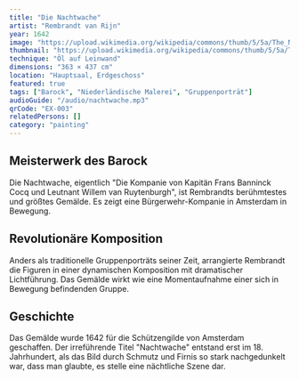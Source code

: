 ```yaml
---
title: "Die Nachtwache"
artist: "Rembrandt van Rijn"
year: 1642
image: "https://upload.wikimedia.org/wikipedia/commons/thumb/5/5a/The_Night_Watch_-_HD.jpg/1200px-The_Night_Watch_-_HD.jpg"
thumbnail: "https://upload.wikimedia.org/wikipedia/commons/thumb/5/5a/The_Night_Watch_-_HD.jpg/400px-The_Night_Watch_-_HD.jpg"
technique: "Öl auf Leinwand"
dimensions: "363 × 437 cm"
location: "Hauptsaal, Erdgeschoss"
featured: true
tags: ["Barock", "Niederländische Malerei", "Gruppenporträt"]
audioGuide: "/audio/nachtwache.mp3"
qrCode: "EX-003"
relatedPersons: []
category: "painting"
---
```


## Meisterwerk des Barock

Die Nachtwache, eigentlich "Die Kompanie von Kapitän Frans Banninck Cocq und Leutnant Willem van Ruytenburgh", ist Rembrandts berühmtestes und größtes Gemälde. Es zeigt eine Bürgerwehr-Kompanie in Amsterdam in Bewegung.

## Revolutionäre Komposition

Anders als traditionelle Gruppenporträts seiner Zeit, arrangierte Rembrandt die Figuren in einer dynamischen Komposition mit dramatischer Lichtführung. Das Gemälde wirkt wie eine Momentaufnahme einer sich in Bewegung befindenden Gruppe.

## Geschichte

Das Gemälde wurde 1642 für die Schützengilde von Amsterdam geschaffen. Der irreführende Titel "Nachtwache" entstand erst im 18. Jahrhundert, als das Bild durch Schmutz und Firnis so stark nachgedunkelt war, dass man glaubte, es stelle eine nächtliche Szene dar.